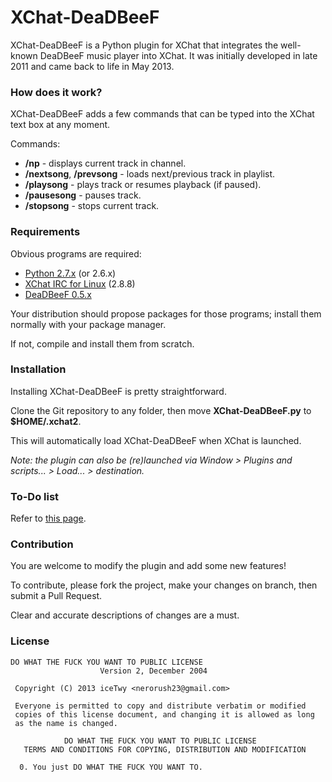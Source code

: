 # XChat-DeaDBeeF
XChat-DeaDBeeF is a Python plugin for XChat that integrates the well-known DeaDBeeF music player into XChat.
It was initially developed in late 2011 and came back to life in May 2013.

###  How does it work?

XChat-DeaDBeeF adds a few commands that can be typed into the XChat text box at any moment.

Commands:

* **/np** - displays current track in channel.
* **/nextsong**, **/prevsong** - loads next/previous track in playlist.
* **/playsong** - plays track or resumes playback (if paused).
* **/pausesong** - pauses track.
* **/stopsong** - stops current track.

### Requirements

Obvious programs are required:

* [Python 2.7.x](http://www.python.org/getit/ "Download Python") (or 2.6.x)
* [XChat IRC for Linux](http://sourceforge.net/projects/xchat/files/ "X-Chat - Browse Files at SourceForge.net") (2.8.8)
* [DeaDBeeF 0.5.x](http://deadbeef.sourceforge.net/download.html "DeaDBeeF - Ultimate Music Player For GNU/Linux")

Your distribution should propose packages for those programs; install them normally with your package manager. 

If not, compile and install them from scratch.

### Installation

Installing XChat-DeaDBeeF is pretty straightforward.

Clone the Git repository to any folder, then move **XChat-DeaDBeeF.py** to **$HOME/.xchat2**.

This will automatically load XChat-DeaDBeeF when XChat is launched.

*Note: the plugin can also be (re)launched via Window > Plugins and scripts... > Load... > destination.*

### To-Do list

Refer to [this page](https://github.com/iceTwy/xchat-deadbeef/blob/master/TODO.md "TO-DO List").

### Contribution

You are welcome to modify the plugin and add some new features!

To contribute, please fork the project, make your changes on branch, then submit a Pull Request. 

Clear and accurate descriptions of changes are a must.

### License

```
DO WHAT THE FUCK YOU WANT TO PUBLIC LICENSE
                    Version 2, December 2004

 Copyright (C) 2013 iceTwy <nerorush23@gmail.com>

 Everyone is permitted to copy and distribute verbatim or modified
 copies of this license document, and changing it is allowed as long
 as the name is changed.

            DO WHAT THE FUCK YOU WANT TO PUBLIC LICENSE
   TERMS AND CONDITIONS FOR COPYING, DISTRIBUTION AND MODIFICATION

  0. You just DO WHAT THE FUCK YOU WANT TO.
```
